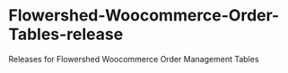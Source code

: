# Flowershed-Woocommerce-Order-Tables-release
Releases for Flowershed Woocommerce Order Management Tables

